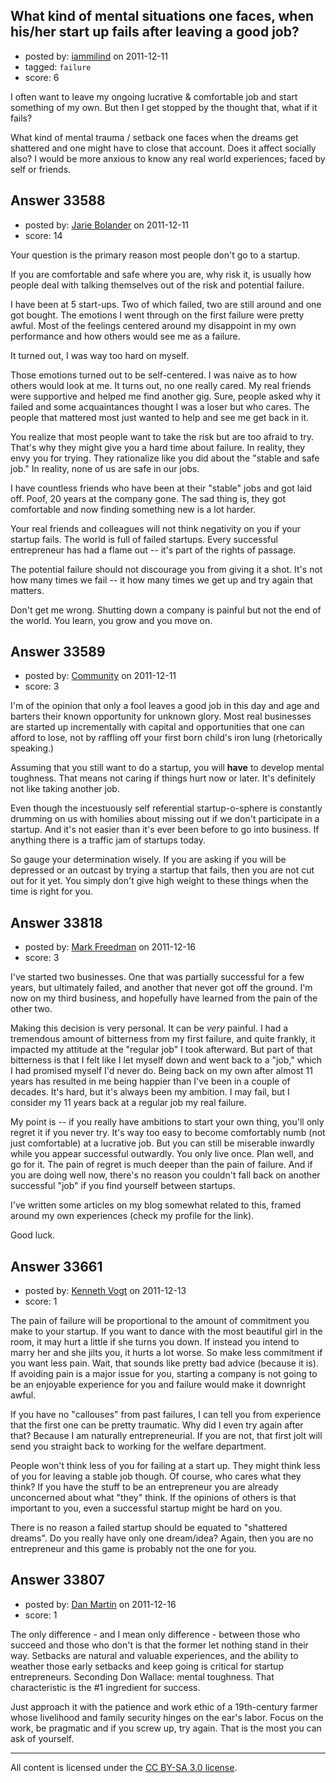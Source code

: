 ## What kind of mental situations one faces, when his/her start up fails after leaving a good job?

- posted by: [iammilind](https://stackexchange.com/users/-1/11703-iammilind) on 2011-12-11
- tagged: `failure`
- score: 6

I often want to leave my ongoing lucrative & comfortable job and start something of my own. But then I get stopped by the thought that, what if it fails?

What kind of mental trauma / setback one faces when the dreams get shattered and one might have to close that account. Does it affect socially also? I would be more anxious to know any real world experiences; faced by self or friends. 


## Answer 33588

- posted by: [Jarie Bolander](https://stackexchange.com/users/-1/585-jarie-bolander) on 2011-12-11
- score: 14

Your question is the primary reason most people don't go to a startup.

If you are comfortable and safe where you are, why risk it, is usually how people deal with talking themselves out of the risk and potential failure.

I have been at 5 start-ups. Two of which failed, two are still around and one got bought. The emotions I went through on the first failure were pretty awful. Most of the feelings centered around my disappoint in my own performance and how others would see me as a failure.

It turned out, I was way too hard on myself.

Those emotions turned out to be self-centered. I was naive as to how others would look at me. It turns out, no one really cared. My real friends were supportive and helped me find another gig. Sure, people asked why it failed and some acquaintances thought I was a loser but who cares. The people that mattered most just wanted to help and see me get back in it. 

You realize that most people want to take the risk but are too afraid to try. That's why they might give you a hard time about failure. In reality, they envy you for trying. They rationalize like you did about the "stable and safe job." In reality, none of us are safe in our jobs.

I have countless friends who have been at their "stable" jobs and got laid off. Poof, 20 years at the company gone. The sad thing is, they got comfortable and now finding something new is a lot harder.

Your real friends and colleagues will not think negativity on you if your startup fails. The world is full of failed startups. Every successful entrepreneur has had a flame out -- it's part of the rights of passage.

The potential failure should not discourage you from giving it a shot. It's not how many times we fail -- it how many times we get up and try again that matters.

Don't get me wrong. Shutting down a company is painful but not the end of the world. You learn, you grow and you move on.


## Answer 33589

- posted by: [Community](https://stackexchange.com/users/-1/-1-community) on 2011-12-11
- score: 3

I'm of the opinion that only a fool leaves a good job in this day and age and barters their known opportunity for unknown glory. Most real businesses are started up incrementally with capital and opportunities that one can afford to lose, not by raffling off your first born child's iron lung (rhetorically speaking.)

Assuming that you still want to do a startup, you will **have** to develop mental toughness. That means not caring if things hurt now or later. It's definitely not like taking another job. 

Even though the incestuously self referential startup-o-sphere is constantly drumming on us with homilies about missing out if we don't participate in a startup. And it's not easier than it's ever been before to go into business. If anything there is a traffic jam of startups today.

So gauge your determination wisely. If you are asking if you will be depressed or an outcast by trying a startup that fails, then you are not cut out for it yet. You simply don't give high weight to these things when the time is right for you.


## Answer 33818

- posted by: [Mark Freedman](https://stackexchange.com/users/-1/6046-mark-freedman) on 2011-12-16
- score: 3

I've started two businesses. One that was partially successful for a few years, but ultimately failed, and another that never got off the ground. I'm now on my third business, and hopefully have learned from the pain of the other two.

Making this decision is very personal. It can be *very* painful. I had a tremendous amount of bitterness from my first failure, and quite frankly, it impacted my attitude at the "regular job" I took afterward. But part of that bitterness is that I felt like I let myself down and went back to a "job," which I had promised myself I'd never do. Being back on my own after almost 11 years has resulted in me being happier than I've been in a couple of decades. It's hard, but it's always been my ambition. I may fail, but I consider my 11 years back at a regular job my real failure.

My point is -- if you really have ambitions to start your own thing, you'll only regret it if you never try. It's way too easy to become comfortably numb (not just comfortable) at a lucrative job. But you can still be miserable inwardly while you appear successful outwardly. You only live once. Plan well, and go for it. The pain of regret is much deeper than the pain of failure. And if you are doing well now, there's no reason you couldn't fall back on another successful "job" if you find yourself between startups.

I've written some articles on my blog somewhat related to this, framed around my own experiences (check my profile for the link).

Good luck.


## Answer 33661

- posted by: [Kenneth Vogt](https://stackexchange.com/users/-1/6736-kenneth-vogt) on 2011-12-13
- score: 1

The pain of failure will be proportional to the amount of commitment you make to your startup.  If you want to dance with the most beautiful girl in the room, it may hurt a little if she turns you down. If instead you intend to marry her and she jilts you, it hurts a lot worse. So make less commitment if you want less pain. Wait, that sounds like pretty bad advice (because it is). If avoiding pain is a major issue for you, starting a company is not going to be an enjoyable experience for you and failure would make it downright awful.

If you have no "callouses" from past failures, I can tell you from experience that the first one can be pretty traumatic. Why did I even try again after that? Because I am naturally entrepreneurial. If you are not, that first jolt will send you straight back to working for the welfare department.

People won't think less of you for failing at a start up. They might think less of you for leaving a stable job though. Of course, who cares what they think? If you have the stuff to be an entrepreneur you are already unconcerned about what "they" think. If the opinions of others is that important to you, even a successful startup might be hard on you.

There is no reason a failed startup should be equated to "shattered dreams". Do you really have only one dream/idea? Again, then you are no entrepreneur and this game is probably not the one for you.


## Answer 33807

- posted by: [Dan Martin](https://stackexchange.com/users/-1/14864-dan-martin) on 2011-12-16
- score: 1

The only difference - and I mean only difference - between those who succeed and those who don't is that the former let nothing stand in their way.  Setbacks are natural and valuable experiences, and the ability to weather those early setbacks and keep going is critical for startup entrepreneurs.  Seconding Don Wallace: mental toughness.  That characteristic is the #1 ingredient for success.  

Just approach it with the patience and work ethic of a 19th-century farmer whose livelihood and family security hinges on the ear's labor.  Focus on the work, be pragmatic and if you screw up, try again.  That is the most you can ask of yourself.



---

All content is licensed under the [CC BY-SA 3.0 license](https://creativecommons.org/licenses/by-sa/3.0/).
